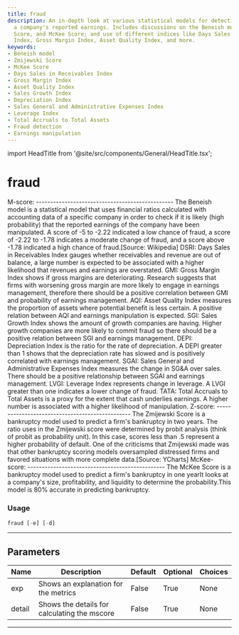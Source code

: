 ```yaml
---
title: fraud
description: An in-depth look at various statistical models for detecting fraud in
  a company's reported earnings. Includes discussions on the Beneish model, Zmijewski
  Score, and McKee Score; and use of different indices like Days Sales in Receivables
  Index, Gross Margin Index, Asset Quality Index, and more.
keywords:
- Beneish model
- Zmijewski Score
- McKee Score
- Days Sales in Receivables Index
- Gross Margin Index
- Asset Quality Index
- Sales Growth Index
- Depreciation Index
- Sales General and Administrative Expenses Index
- Leverage Index
- Total Accruals to Total Assets
- Fraud detection
- Earnings manipulation
---
```


import HeadTitle from '@site/src/components/General/HeadTitle.tsx';

<HeadTitle title="fraud - Fa - Stocks - Reference | OpenBB Terminal Docs" />

# fraud

M-score: ------------------------------------------------ The Beneish model is a statistical model that uses financial ratios calculated with accounting data of a specific company in order to check if it is likely (high probability) that the reported earnings of the company have been manipulated. A score of -5 to -2.22 indicated a low chance of fraud, a score of -2.22 to -1.78 indicates a moderate change of fraud, and a score above -1.78 indicated a high chance of fraud.[Source: Wikipedia] DSRI: Days Sales in Receivables Index gauges whether receivables and revenue are out of balance, a large number is expected to be associated with a higher likelihood that revenues and earnings are overstated. GMI: Gross Margin Index shows if gross margins are deteriorating. Research suggests that firms with worsening gross margin are more likely to engage in earnings management, therefore there should be a positive correlation between GMI and probability of earnings management. AQI: Asset Quality Index measures the proportion of assets where potential benefit is less certain. A positive relation between AQI and earnings manipulation is expected. SGI: Sales Growth Index shows the amount of growth companies are having. Higher growth companies are more likely to commit fraud so there should be a positive relation between SGI and earnings management. DEPI: Depreciation Index is the ratio for the rate of depreciation. A DEPI greater than 1 shows that the depreciation rate has slowed and is positively correlated with earnings management. SGAI: Sales General and Administrative Expenses Index measures the change in SG&A over sales. There should be a positive relationship between SGAI and earnings management. LVGI: Leverage Index represents change in leverage. A LVGI greater than one indicates a lower change of fraud. TATA: Total Accruals to Total Assets is a proxy for the extent that cash underlies earnings. A higher number is associated with a higher likelihood of manipulation. Z-score: ------------------------------------------------ The Zmijewski Score is a bankruptcy model used to predict a firm's bankruptcy in two years. The ratio uses in the Zmijewski score were determined by probit analysis (think of probit as probability unit). In this case, scores less than .5 represent a higher probability of default. One of the criticisms that Zmijewski made was that other bankruptcy scoring models oversampled distressed firms and favored situations with more complete data.[Source: YCharts] McKee-score: ------------------------------------------------ The McKee Score is a bankruptcy model used to predict a firm's bankruptcy in one yearIt looks at a company's size, profitability, and liquidity to determine the probability.This model is 80% accurate in predicting bankruptcy.

### Usage

```python
fraud [-e] [-d]
```

---

## Parameters

| Name | Description | Default | Optional | Choices |
| ---- | ----------- | ------- | -------- | ------- |
| exp | Shows an explanation for the metrics | False | True | None |
| detail | Shows the details for calculating the mscore | False | True | None |

---

